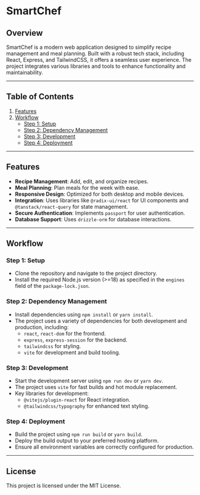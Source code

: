 # SmartChef

## Overview
SmartChef is a modern web application designed to simplify recipe management and meal planning. Built with a robust tech stack, including React, Express, and TailwindCSS, it offers a seamless user experience. The project integrates various libraries and tools to enhance functionality and maintainability.

---

## Table of Contents
1. [Features](#features)
2. [Workflow](#workflow)
   - [Step 1: Setup](#step-1-setup)
   - [Step 2: Dependency Management](#step-2-dependency-management)
   - [Step 3: Development](#step-3-development)
   - [Step 4: Deployment](#step-4-deployment)

---

## Features
- **Recipe Management**: Add, edit, and organize recipes.
- **Meal Planning**: Plan meals for the week with ease.
- **Responsive Design**: Optimized for both desktop and mobile devices.
- **Integration**: Uses libraries like `@radix-ui/react` for UI components and `@tanstack/react-query` for state management.
- **Secure Authentication**: Implements `passport` for user authentication.
- **Database Support**: Uses `drizzle-orm` for database interactions.

---

## Workflow

### Step 1: Setup
- Clone the repository and navigate to the project directory.
- Install the required Node.js version (>=18) as specified in the `engines` field of the `package-lock.json`.

### Step 2: Dependency Management
- Install dependencies using `npm install` or `yarn install`.
- The project uses a variety of dependencies for both development and production, including:
  - `react`, `react-dom` for the frontend.
  - `express`, `express-session` for the backend.
  - `tailwindcss` for styling.
  - `vite` for development and build tooling.

### Step 3: Development
- Start the development server using `npm run dev` or `yarn dev`.
- The project uses `vite` for fast builds and hot module replacement.
- Key libraries for development:
  - `@vitejs/plugin-react` for React integration.
  - `@tailwindcss/typography` for enhanced text styling.

### Step 4: Deployment
- Build the project using `npm run build` or `yarn build`.
- Deploy the build output to your preferred hosting platform.
- Ensure all environment variables are correctly configured for production.

---

## License
This project is licensed under the MIT License.
